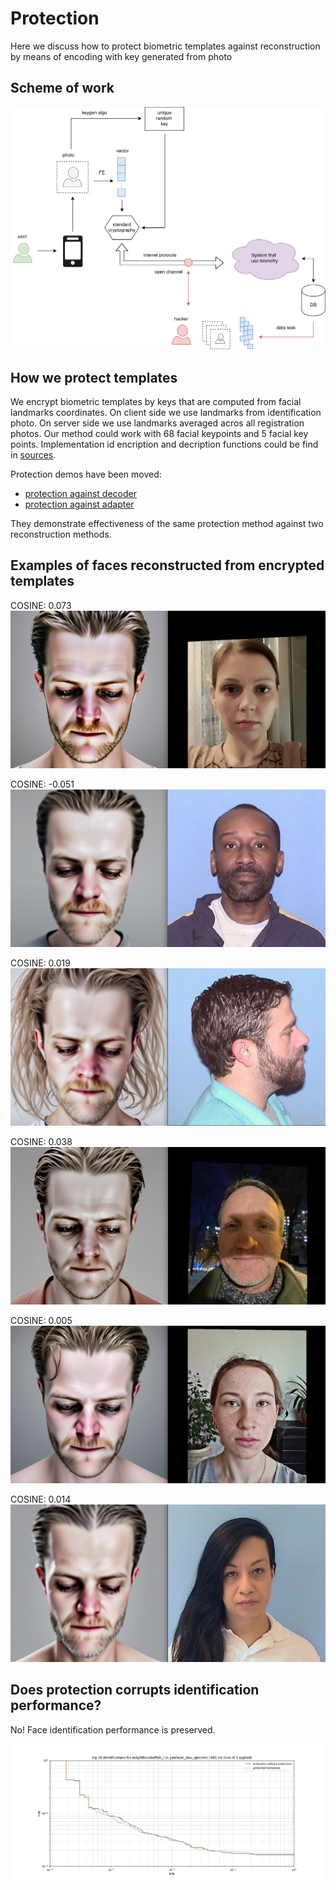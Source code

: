 # Protection

Here we discuss how to protect biometric templates against reconstruction by means of encoding with key generated from photo 

## Scheme of work

![](./figures/rbh24.png)

## How we protect templates

We encrypt biometric templates by keys that are computed from facial landmarks coordinates. On client side we use landmarks
from identification photo. On server side we use landmarks averaged acros all registration photos. Our method could work
with 68 facial keypoints and 5 facial key points. Implementation id encription and decription functions could be find in
[sources](../train_adapter_for_instantid/protection.py).

Protection demos have been moved:

 - [protection against decoder](../train_naive_decoder/protection_demo.py)
 - [protection against adapter](../train_adapter_for_instantid/protection_demo.py)

They demonstrate effectiveness of the same protection method against two reconstruction methods.  

## Examples of faces reconstructed from encrypted templates

COSINE: 0.073
![](../examples/protection/encrypted_template_reconstruction_by_adapter_HQ_4K_sample_0.jpg)

COSINE: -0.051
![](../examples/protection/encrypted_template_reconstruction_by_adapter_HQ_4K_sample_1.jpg)

COSINE: 0.019
![](../examples/protection/encrypted_template_reconstruction_by_adapter_HQ_4K_sample_2.jpg)

COSINE: 0.038
![](../examples/protection/encrypted_template_reconstruction_by_adapter_HQ_4K_sample_3.jpg)

COSINE: 0.005
![](../examples/protection/encrypted_template_reconstruction_by_adapter_HQ_4K_sample_4.jpg)

COSINE: 0.014
![](../examples/protection/encrypted_template_reconstruction_by_adapter_HQ_4K_sample_5.jpg)

## Does protection corrupts identification performance?

No! Face identification performance is preserved.

![](../train_naive_decoder/artifacts/ROC.png)
